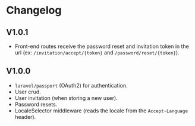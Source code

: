 # Changelog

## V1.0.1
- Front-end routes receive the password reset and invitation token in the url (ex: `/invitation/accept/{token}` and `/password/reset/{token}`).

## V1.0.0
- `laravel/passport` (OAuth2) for authentication.
- User crud.
- User invitation (when storing a new user).
- Password resets.
- LocaleSelector middleware (reads the locale from the `Accept-Language` header).
